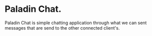 # Paladin Chat.

Paladin Chat is simple chatting application through what we can sent messages that are send to the other connected client's.
